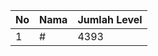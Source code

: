 | No | Nama            | Jumlah Level |
|----|-----------------|--------------|
| 1  | #    |    4393        |
